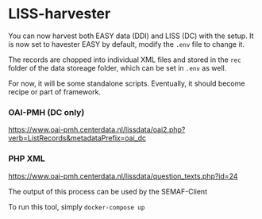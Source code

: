 # LISS-harvester
You can now harvest both EASY data (DDI) and LISS (DC) with the setup. It is now set to havester EASY  by default, modify the `.env` file to change it. 

The records are chopped into individual XML files and stored in the `rec` folder of the data storeage folder, which can be set in `.env` as well. 

For now, it will be some standalone scripts. Eventually, it should become recipe or part of framework. 

### OAI-PMH (DC only)
https://www.oai-pmh.centerdata.nl/lissdata/oai2.php?verb=ListRecords&metadataPrefix=oai_dc

### PHP XML
https://www.oai-pmh.centerdata.nl/lissdata/question_texts.php?id=24

The output of this process can be used by the SEMAF-Client

To run this tool, simply `docker-compose up`

